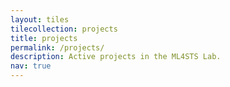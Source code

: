 ```yaml
---
layout: tiles
tilecollection: projects
title: projects
permalink: /projects/
description: Active projects in the ML4STS Lab.
nav: true
---
```

